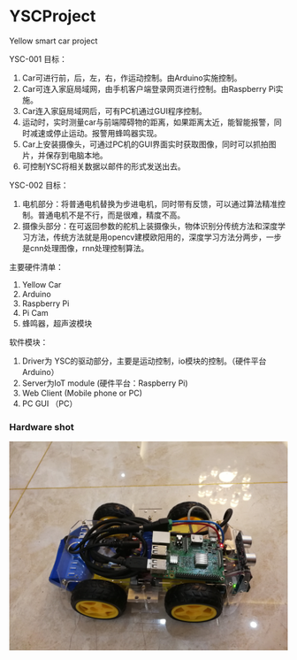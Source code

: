 # YSCProject
Yellow smart car project

YSC-001 目标：
1. Car可进行前，后，左，右，作运动控制。由Arduino实施控制。
2. Car可连入家庭局域网，由手机客户端登录网页进行控制。由Raspberry Pi实施。
3. Car连入家庭局域网后，可有PC机通过GUI程序控制。
4. 运动时，实时测量car与前端障碍物的距离，如果距离太近，能智能报警，同时减速或停止运动。报警用蜂鸣器实现。
5. Car上安装摄像头，可通过PC机的GUI界面实时获取图像，同时可以抓拍图片，并保存到电脑本地。
6. 可控制YSC将相关数据以邮件的形式发送出去。

YSC-002 目标：
1. 电机部分：将普通电机替换为步进电机，同时带有反馈，可以通过算法精准控制。普通电机不是不行，而是很难，精度不高。
2. 摄像头部分：在可返回参数的舵机上装摄像头，物体识别分传统方法和深度学习方法，传统方法就是用opencv建模欧阳用的，深度学习方法分两步，一步是cnn处理图像，rnn处理控制算法。

主要硬件清单：
1. Yellow Car
2. Arduino
3. Raspberry Pi
4. Pi Cam
5. 蜂鸣器，超声波模块

软件模块：
1. Driver为 YSC的驱动部分，主要是运动控制，io模块的控制。（硬件平台 Arduino）
2. Server为IoT module (硬件平台：Raspberry Pi)
3. Web Client (Mobile phone or PC)
4. PC GUI （PC）

### Hardware shot

<p align="center">
  <img src="https://github.com/SailCPU/YSCProject/blob/master/Hardware/YSCar-001.jpg" alt="Screenshot"/>
</p>

